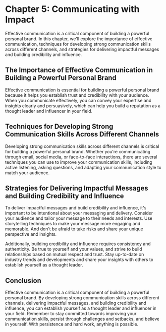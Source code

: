 Chapter 5: Communicating with Impact
====================================

Effective communication is a critical component of building a powerful personal brand. In this chapter, we'll explore the importance of effective communication, techniques for developing strong communication skills across different channels, and strategies for delivering impactful messages and building credibility and influence.

The Importance of Effective Communication in Building a Powerful Personal Brand
-------------------------------------------------------------------------------

Effective communication is essential for building a powerful personal brand because it helps you establish trust and credibility with your audience. When you communicate effectively, you can convey your expertise and insights clearly and persuasively, which can help you build a reputation as a thought leader and influencer in your field.

Techniques for Developing Strong Communication Skills Across Different Channels
-------------------------------------------------------------------------------

Developing strong communication skills across different channels is critical for building a powerful personal brand. Whether you're communicating through email, social media, or face-to-face interactions, there are several techniques you can use to improve your communication skills, including active listening, asking questions, and adapting your communication style to match your audience.

Strategies for Delivering Impactful Messages and Building Credibility and Influence
-----------------------------------------------------------------------------------

To deliver impactful messages and build credibility and influence, it's important to be intentional about your messaging and delivery. Consider your audience and tailor your message to their needs and interests. Use storytelling techniques to make your message more engaging and memorable. And don't be afraid to take risks and share your unique perspective and insights.

Additionally, building credibility and influence requires consistency and authenticity. Be true to yourself and your values, and strive to build relationships based on mutual respect and trust. Stay up-to-date on industry trends and developments and share your insights with others to establish yourself as a thought leader.

Conclusion
----------

Effective communication is a critical component of building a powerful personal brand. By developing strong communication skills across different channels, delivering impactful messages, and building credibility and influence, you can establish yourself as a thought leader and influencer in your field. Remember to stay committed towards improving your communication skills, persist through challenges and setbacks, and believe in yourself. With persistence and hard work, anything is possible.
